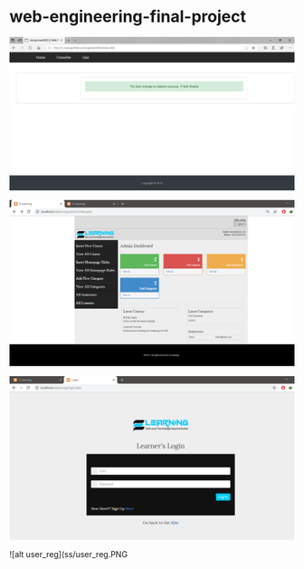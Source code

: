 # web-engineering-final-project

![alt home](https://github.com/nazmul284/web-engineering-final-project/blob/master/ss/home.PNG)


![alt admin_home](https://github.com/nazmul284/web-engineering-final-project/blob/master/ss/admin_home.PNG)


![alt user_login](ss/user_login.PNG)


![alt user_reg](ss/user_reg.PNG
